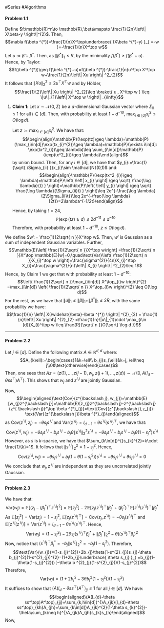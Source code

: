#Series #Algorithms 

#### Problem 1.1

 Define $f:\mathbb{R}^n\to \mathbb{R},\beta\mapsto \frac{1}{2n}\left\| X\beta-y \right\|^{2}$. Then, $$\nabla f(\beta ^{*})=\frac{1}{n}X^\top\underbrace{ (X\beta ^{*}-y) }_{ =-w }=-\frac{1}{n}X^\top w$$Let $u:=\widehat{\beta}-\beta ^{*}$. Then, as $\left\| \beta ^{*} \right\|_{1}\leq R$, by the minimality $f(\beta ^{*})\geq f(\beta ^{*}+u)$. Hence, by Taylor:$$f(\beta ^{*})\geq f(\beta ^{*}+u)=f(\beta ^{*})-\frac{1}{n}u^\top X^\top w+\frac{1}{2n}\left\| Xu \right\| ^2_{2}$$It follows that $\left\| Xu \right\|^{2}_{2}\leq 2u^\top X^\top w$ and by Hölder,$$\frac{1}{2}\left\| Xu \right\| ^2_{2}\leq \braket{ u , X^\top w } \leq \|u\|_{1}\left\| X^\top w \right\| _{\infty}$$
 1. **Claim 1**: Let $x\sim \mathcal{N}(0,\Sigma)$ be a $d$-dimensional Gaussian vector where $\Sigma_{ii}\leq 1$ for all $i\in[d]$. Then, with probability at least $1-d^{-10}$, $\max_{i\in [d]} x_{i}^{2} \leq O(\log d)$. 
    
    Let $z:=\max_{i\in[d]} x_{i}^{2}$. We have that: $$\begin{align}\mathbb{P}(\exp(tz)\geq \lambda)=\mathbb{P}(\max_{i\in[d]}\exp(tx_{i}^{2})\geq \lambda)=\mathbb{P}(\exists i\in[d]: \exp(tx^2_{i})\geq \lambda)\leq \sum_{i\in[d]}\mathbb{P}(\exp(tx^2_{i})\geq \lambda)\end{align}$$by union bound. Then, for any $i\in[d]$,  we have that $y_{i}:=\frac{1}{\sqrt{ \Sigma_{ii} }}x_{i}\sim \mathcal{N}(0,1)$ and:$$\begin{align}\mathbb{P}(\exp(tx^2_{i})\geq \lambda)=\mathbb{P}\left( \left| x_{i} \right| \geq \sqrt{ \frac{\log \lambda}{t} } \right)=\mathbb{P}\left( \left| y_{i} \right| \geq \sqrt{ \frac{\log \lambda}{\Sigma_{ii}t} } \right)\leq 2e^{-\frac{\log \lambda}{2\Sigma_{ii}t}}\leq 2e^{-\frac{\log \lambda}{2t}}=2\lambda^{-1/2t}\end{align}$$
    
    
    Hence, by taking $t=24$, $$\mathbb{P}(\exp(tz) \geq d)\leq 2d^{-11}\leq d^{-10}$$
    Therefore, with probability at least $1-d^{-10}$, $z\leq O(\log d)$.

We define $w':= \frac{1}{2\sqrt{ n }}X^\top w$. Then, $w'$ is Gaussian as a sum of independent Gaussian variables. Further, $$\mathbb{E}\left[ \frac{1}{2\sqrt{ n }}X^\top w\right] =\frac{1}{2\sqrt{ n }}X^\top \mathbb{E}[w]=0,\quad\text{Var}\left( \frac{1}{2\sqrt{ n }}X_{i}^\top w \right)=\frac{\sigma^{2}}{4n}X_{i}^\top X_{i}=\frac{\sigma^{2}}{n}\left\| X_{i} \right\| ^2_{2}\leq 1$$Hence, by Claim 1 we get that with probability at least $1-d^{-10}$:$$\left(  \frac{1}{2\sqrt{ n }}\max_{i\in[d]}  X^\top_{i}w    \right)^{2} =\max_{i\in[d]} \left(  \frac{1}{2\sqrt{ n }} X^\top_{i}w    \right)^{2} \leq O(\log d)$$
For the rest, as we have that $\|u\|_{1}\leq\|\beta\|_{1}+\|\beta ^{*}\|_{1}\leq 2 R$, with the same probability we have:$$\frac{1}{n} \left\| X(\widehat{\beta}-\beta ^{*}) \right\| ^{2}_{2}  = \frac{1}{n}\left\| Xu \right\| ^{2}_{2} =\frac{1}{n}\|u\|_{1}\cdot \max_{i\in [d]}X_{i}^\top w  \leq \frac{R}{\sqrt{ n }}O(\sqrt{ \log d })$$

---
#### Problem 2.2

Let $j\in[d]$. Define the following matrix $A\in \mathbb{R}^{d,d}$ where: $$A_{k\ell}:=\begin{cases}1&k=\ell\\ b_{j}s_{\ell}&k=j, \ell\neq j\\0&\text{otherwise}\end{cases}$$Then, one sees that $Az=(z(1),\dots,z(j-1),w_{j},z(j+1),\dots,z(d))\sim \mathcal{N}(0,A(I_{d}-\theta ss^\top)A^\top)$. This shows that $w_{j}$ and $z^{\backslash j}$ are jointly Gaussian. 

Now, $$\begin{aligned}\text{Cov}(z^{\backslash j}, w_{j})=\mathbb{E}[w_{j}z^{\backslash j}]=\mathbb{E}[z_{j}z^{\backslash j}-z^{\backslash j}(z^{ \backslash j})^\top \beta ^{*}_{j}]=\text{Cov}(z^{\backslash  j},z_{j})-\text{Var}(z^{\backslash j})\beta ^{*}_{j}\end{aligned}$$as $\text{Cov}(z^{\backslash j},z_{j})=-\theta s_{j}s^{\backslash j}$ and $\text{Var}(z^{ \backslash j})=I_{d-1}-\theta s^{ \backslash j}(s^{ \backslash j})^\top$, we have that: $$\text{Cov}(z^{\backslash j}, w_{j})=-\theta s_{j}s^{\backslash j}+b_{j}s^{ \backslash j}-b_{j}\theta \left\| s^{\backslash j} \right\| ^{2}_{2}s^{\backslash j}=-\theta s_{j}s^{\backslash j}+b_{j}s^{ \backslash j}-b_{j}\theta (1-s_{j}^{2})s^{\backslash j}$$
However, as $s$ is $k$-sparse, we have that $\sum_{k\in[d]}^{}s_{k}^{2}=k\cdot \frac{1}{k}=1$. It follows that $\left\| s^{ \backslash j} \right\|^{2}_{2}=1-s_{j}^{2}$. Hence,  $$\text{Cov}(z^{ \backslash j}, w_{j})=-\theta s_{j}s^ {\backslash j}+b_{j}(1-\theta(1-s^{2}_{j}))s^{ \backslash j}=-\theta s_{j}s^ {\backslash j}+\theta s_{j}s^{ \backslash j}=0$$
We conclude that $w_{j},z^{ \backslash j}$ are independent as they are uncorrelated jointly Gaussian.

---
#### Problem 2.3
We have that: $$\text{Var}(w_{j})=\mathbb{E}[(z_{j}-(\beta ^{*}_{j})^\top z^{ \backslash j})^{2}]=\mathbb{E}[z_{j}^{2}]-2\mathbb{E}[z_{j}(z^{ \backslash j})^\top]\beta ^{*}_{j}+(\beta ^{*}_{j})^\top\mathbb{E}[z^{\backslash j}(z^{\backslash j})^\top]\beta ^{*}_{j}$$As $\mathbb{E}[z_{j}^{2}]=\text{Var}(z_{j})=1-s_{j}^{2}$, $\mathbb{E}[z_{j}(z^{ \backslash j})^\top]=\text{Cov}(z_{j},z^{ \backslash j})=-\theta s_{j}(s^{ \backslash j})^\top$ and $\mathbb{E}[z^{ \backslash j}(z^{\backslash j})]=\text{Var}(z^{ \backslash j})=I_{d-1}-\theta s^{ \backslash j}(s^{ \backslash j})^\top$. Hence, $$\text{Var}(w_{j})=(1-s_{j}^{2})-2\theta s_{j}(s^{ \backslash j})^\top \beta ^{*}_{j}+\left\| \beta ^{*}_{j} \right\| ^{2}_{2}-\theta((s^{ \backslash j})^\top \beta_{j})^{2}$$Now, notice that $(s^{ \backslash j})^\top \beta ^{*}_{j}=-b_{j}\left\| s^{ \backslash j} \right\|^{2}_{2}=-b_{j}(1-s_{j}^{2})$. Therefore, $$\text{Var}(w_{j})=(1-s_{j}^{2})+2b_{j}\theta(1-s^{2}_{j})s_{j}-\theta b_{j}^{2}(1-s^{2}_{j})^{2}=(1+2b_{j}\underbrace{ \theta s_{j} }_{ =b_{j}(1-\theta(1-s_{j}^{2})) }-\theta b ^{2}_{j}(1-s^{2}_{j}))(1-s_{j}^{2})$$Therefore, $$\text{Var}(w_{j})=(1+2b ^{2}_{j}-3 \theta b ^{2}_{j}(1-s^{2}_{j}))(1-s^{2}_{j})$$
It suffices to show that $(A(I_{d}-\theta ss^\top)A^\top)_{jj}\leq 1$ for all $j\in [d]$. We have: $$\begin{aligned}(A(I_{d}-\theta ss^\top)A^\top)_{jj}=\sum_{k,h\in[d]}^{}A_{jk}(I_{d}-\theta ss^\top)_{kh}A_{jh}=\sum_{k\in[d]}A_{jk}^{2}(1-\theta s_{k}^{2})-\theta\sum_{k\neq h}^{}A_{jk}A_{jh}s_{k}s_{h}\end{aligned}$$Now, $$$$